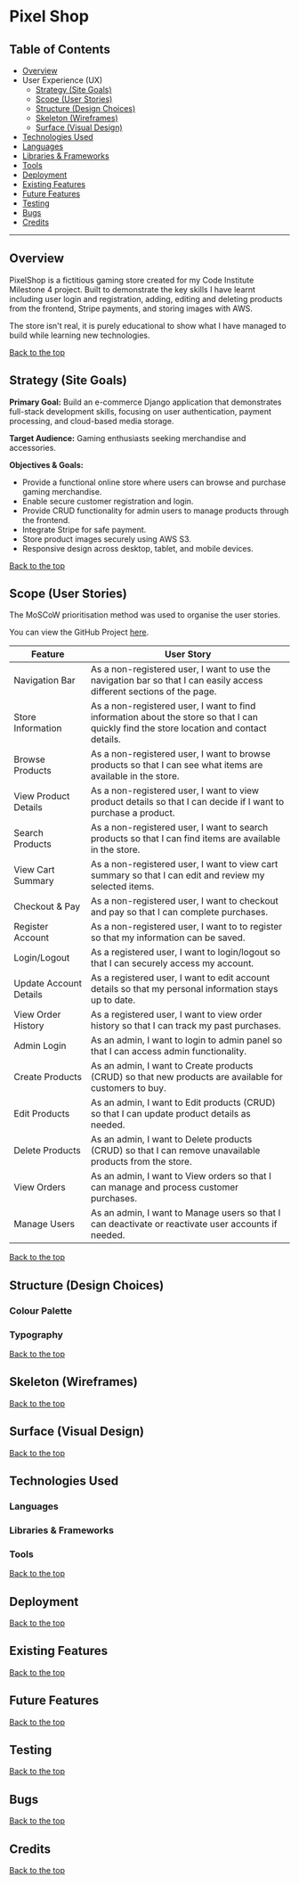 # Pixel Shop

## Table of Contents

- [Overview](#overview)
- User Experience (UX)
  - [Strategy (Site Goals)](#strategy-site-goals)
  - [Scope (User Stories)](#scope-user-stories)
  - [Structure (Design Choices)](#structure-design-choices)
  - [Skeleton (Wireframes)](#skeleton-wireframes)
  - [Surface (Visual Design)](#surface-visual-design)
- [Technologies Used](#technologies-used)
- [Languages](#languages)
- [Libraries & Frameworks](#libraries--frameworks)
- [Tools](#tools)
- [Deployment](#deployment)
- [Existing Features](#existing-features)
- [Future Features](#future-features)
- [Testing](#testing)
- [Bugs](#bugs)
- [Credits](#credits)

---

## Overview

PixelShop is a fictitious gaming store created for my Code Institute Milestone 4 project. Built to demonstrate the key skills I have learnt including user login and registration, adding, editing and deleting products from the frontend, Stripe payments, and storing images with AWS.

The store isn't real, it is purely educational to show what I have managed to build while learning new technologies.

[Back to the top](#table-of-contents)

## Strategy (Site Goals)

**Primary Goal:** Build an e-commerce Django application that demonstrates full-stack development skills, focusing on user authentication, payment processing, and cloud-based media storage.

**Target Audience:** Gaming enthusiasts seeking merchandise and accessories.

**Objectives & Goals:**

- Provide a functional online store where users can browse and purchase gaming merchandise.
- Enable secure customer registration and login.
- Provide CRUD functionality for admin users to manage products through the frontend.
- Integrate Stripe for safe payment.
- Store product images securely using AWS S3.
- Responsive design across desktop, tablet, and mobile devices.

[Back to the top](#table-of-contents)

## Scope (User Stories)

The MoSCoW prioritisation method was used to organise the user stories.

You can view the GitHub Project [here](https://github.com/users/faelf/projects/5).

| Feature                | User Story                                                                                                                              |
| ---------------------- | --------------------------------------------------------------------------------------------------------------------------------------- |
| Navigation Bar         | As a non-registered user, I want to use the navigation bar so that I can easily access different sections of the page.                  |
| Store Information      | As a non-registered user, I want to find information about the store so that I can quickly find the store location and contact details. |
| Browse Products        | As a non-registered user, I want to browse products so that I can see what items are available in the store.                            |
| View Product Details   | As a non-registered user, I want to view product details so that I can decide if I want to purchase a product.                          |
| Search Products        | As a non-registered user, I want to search products so that I can find items are available in the store.                                |
| View Cart Summary      | As a non-registered user, I want to view cart summary so that I can edit and review my selected items.                                  |
| Checkout & Pay         | As a non-registered user, I want to checkout and pay so that I can complete purchases.                                                  |
| Register Account       | As a non-registered user, I want to to register so that my information can be saved.                                                    |
| Login/Logout           | As a registered user, I want to login/logout so that I can securely access my account.                                                  |
| Update Account Details | As a registered user, I want to edit account details so that my personal information stays up to date.                                  |
| View Order History     | As a registered user, I want to view order history so that I can track my past purchases.                                               |
| Admin Login            | As an admin, I want to login to admin panel so that I can access admin functionality.                                                   |
| Create Products        | As an admin, I want to Create products (CRUD) so that new products are available for customers to buy.                                  |
| Edit Products          | As an admin, I want to Edit products (CRUD) so that I can update product details as needed.                                             |
| Delete Products        | As an admin, I want to Delete products (CRUD) so that I can remove unavailable products from the store.                                 |
| View Orders            | As an admin, I want to View orders so that I can manage and process customer purchases.                                                 |
| Manage Users           | As an admin, I want to Manage users so that I can deactivate or reactivate user accounts if needed.                                     |

[Back to the top](#table-of-contents)

## Structure (Design Choices)

### Colour Palette

### Typography

[Back to the top](#table-of-contents)

## Skeleton (Wireframes)

[Back to the top](#table-of-contents)

## Surface (Visual Design)

[Back to the top](#table-of-contents)

## Technologies Used

### Languages

### Libraries & Frameworks

### Tools

[Back to the top](#table-of-contents)

## Deployment

[Back to the top](#table-of-contents)

## Existing Features

[Back to the top](#table-of-contents)

## Future Features

[Back to the top](#table-of-contents)

## Testing

[Back to the top](#table-of-contents)

## Bugs

[Back to the top](#table-of-contents)

## Credits

[Back to the top](#table-of-contents)
